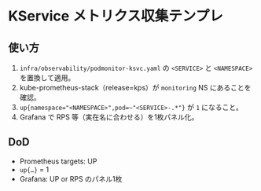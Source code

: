 # KService メトリクス収集テンプレ

## 使い方
1. `infra/observability/podmonitor-ksvc.yaml` の `<SERVICE>` と `<NAMESPACE>` を置換して適用。
2. kube-prometheus-stack（release=kps）が `monitoring` NS にあることを確認。
3. `up{namespace="<NAMESPACE>",pod=~"<SERVICE>-.*"}` が `1` になること。
4. Grafana で RPS 等（実在名に合わせる）を1枚パネル化。

## DoD
- Prometheus targets: UP
- `up{…}` = 1
- Grafana: UP or RPS のパネル1枚
